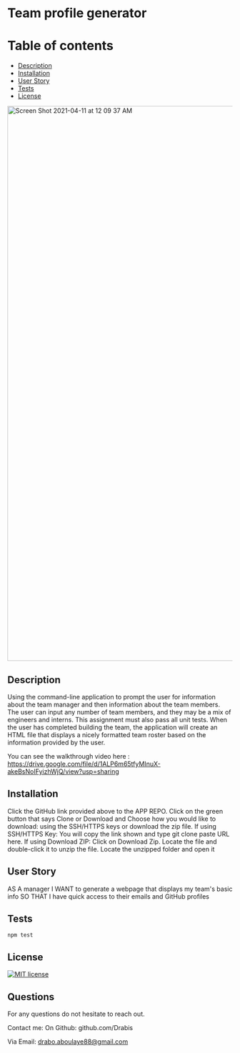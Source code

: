 
# Team profile generator
  # Table of contents
  * [Description](#description)
  * [Installation](#installation)
  * [User Story](#userstory)
  * [ Tests ](#Tests)
  * [License](#license)


<img width="1243" alt="Screen Shot 2021-04-11 at 12 09 37 AM" src="https://user-images.githubusercontent.com/76567790/114292120-46c54680-9a5a-11eb-98a6-d98b8b28a25a.png">

  ## Description
  Using the command-line application to prompt the user for information about the team manager and then information about the team members. The user can input any number of team members, and they may be a mix of engineers and interns. This assignment must also pass all unit tests. When the user has completed building the team, the application will create an HTML file that displays a nicely formatted team roster based on the information provided by the user.
  
  You can see the walkthrough video here : https://drive.google.com/file/d/1ALP6m65tfyMInuX-akeBsNoIFyizhWjQ/view?usp=sharing 

  ## Installation
  Click the GitHub link provided above to the APP REPO. Click on the green button that says Clone or Download and Choose how you would like to download: using the SSH/HTTPS keys or download the zip file. If using SSH/HTTPS Key: You will copy the link shown and type git clone paste URL here. If using Download ZIP: Click on Download Zip. Locate the file and double-click it to unzip the file. Locate the unzipped folder and open it

  ## User Story
  
  AS A manager
I WANT to generate a webpage that displays my team's basic info
SO THAT I have quick access to their emails and GitHub profiles

  ## Tests
    npm test
  ## License
  [![MIT license](https://img.shields.io/badge/License-MIT-blue.svg)](https://lbesson.mit-license.org/)
  
  
  

  ## Questions
  For any questions do not hesitate to reach out. 

  Contact me:
  On Github: github.com/Drabis 

  Via Email: drabo.aboulaye88@gmail.com


